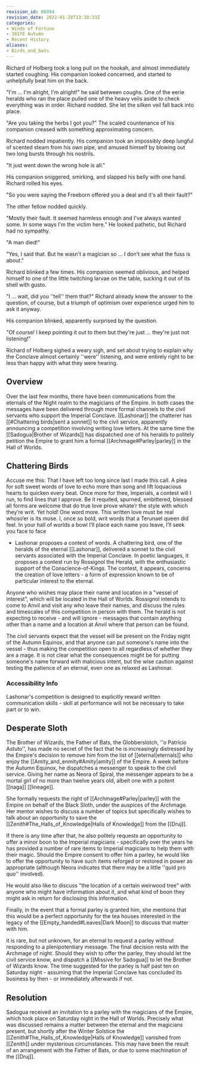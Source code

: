 ```yaml
---
revision_id: 86094
revision_date: 2022-01-28T13:18:33Z
categories:
- Winds of Fortune
- 381YE Autumn
- Recent History
aliases:
- Birds_and_bats
---
```



Richard of Holberg took a long pull on the hookah, and almost immediately started coughing. His companion looked concerned, and started to unhelpfully beat him on the back.

"I'm ... I'm alright, I'm alright!" he said between coughs. One of the eerie heralds who ran the place pulled one of the heavy veils aside to check everything was in order. Richard nodded. She let the silken veil fall back into place.

"Are you taking the herbs I got you?" The scaled countenance of his companion creased with something approximating concern.

Richard nodded impatiently. His companion took an impossibly deep lungful of scented steam from his own pipe, and amused himself by blowing out two long bursts through his nostrils.

"It just went down the wrong hole is all."

His companion sniggered, smirking, and slapped his belly with one hand. Richard rolled his eyes.

"So you were saying the Freeborn offered you a deal and it's all their fault?"

The other fellow nodded quickly.

"Mostly their fault. It seemed harmless enough and I've always wanted some. In some ways I'm the victim here." He looked pathetic, but Richard had no sympathy.

"A man died!" 

"Yes, I said that. But he wasn't a magician so ... I don't see what the fuss is about."

Richard blinked a few times. His companion seemed oblivious, and helped himself to one of the little twitching larvae on the table, sucking it out of its shell with gusto.

"I ... wait, did you ''tell'' them that?" Richard already knew the answer to the question, of course, but a triumph of optimism over experience urged him to ask it anyway.

His companion blinked, apparently surprised by the question.

"Of course! I keep pointing it out to them but they're just ... they're just not listening!"

Richard of Holberg sighed a weary sigh, and set about trying to explain why the Conclave almost certainly ''were'' listening, and were entirely right to be less than happy with what they were hearing.
## Overview
Over the last few months, there have been communications from the eternals of the Night realm to the magicians of the Empire. In both cases the messages have been delivered through more formal channels to the civil servants who support the Imperial Conclave. [[Lashonar]] the chatterer has [[#Chattering birds|sent a sonnet]] to the civil service, apparently announcing a competition involving writing love letters. At the same time the [[Sadogua|Brother of Wizards]] has dispatched one of his heralds to politely petition the Empire to grant him a formal [[Archmage#Parley|parley]] in the Hall of Worlds.
## Chattering Birds

Accuse me this: That I have left too long
since last I made this call. A plea for soft
sweet words of love to echo more than song
and lift loquacious hearts to quicken every beat.
Once more for thee, Imperials, a contest 
will I run, to find lines that I approve.
Be it requited, spurned, embittered, blessed
all forms are welcome that do true love prove
whate’r the style with which they’re writ. Yet hold!
One word more. This written love must be real
whoso’er is its muse. I, once so bold,
writ words that a Terunael queen did feel.
In your hall of worlds a bowl I’ll place
each name you leave, I’ll seek you face to face

* Lashonar proposes a contest of words.
A chattering bird, one of the heralds of the eternal [[Lashonar]], delivered a sonnet to the civil servants associated with the Imperial Conclave. In poetic languages, it proposes a contest run by Rossignol the Herald, with the enthusiastic support of the Conscience-of-Kings. The contest, it appears, concerns the creation of love letters - a form of expression known to be of particular interest to the eternal. 

Anyone who wishes may place their name and location in a "vessel of interest", which will be located in the Hall of Worlds. Rossignol intends to come to Anvil and visit any who leave their names, and discuss the rules and timescales of this competition in person with them. The herald is not expecting to receive - and will ignore - messages that contain anything other than a name and a location at Anvil where that person can be found.

The civil servants expect that the vessel will be present on the Friday night of the Autumn Equinox, and that anyone can put someone's name into the vessel - thus making the competition open to all regardless of whether they are a mage. It is not clear what the consequences might be for putting someone's name forward with malicious intent, but the wise caution against testing the patience of an eternal, even one as relaxed as Lashonar.

### Accessibility Info
Lashonar's competition is designed to explicitly reward written communication skills - skill at performance will not be necessary to take part or to win.

## Desperate Sloth
The Brother of Wizards, the Father of Bats, the Globberslotch, ''o Patrício Astuto'', has made no secret of the fact that he is increasingly distressed by the Empire's decision to remove him from the list of [[eternal|eternals]] who enjoy the [[Amity_and_enmity#Amity|amity]] of the Empire. A week before the Autumn Equinox, he dispatches a messenger to speak to the civil service. Giving her name as Neora of Spiral, the messenger appears to be a mortal girl of no more than twelve years old, albeit one with a potent [[naga]] [[lineage]].

She formally requests the right of [[Archmage#Parley|parley]] with the Empire on behalf of the Black Sloth, under the auspices of the Archmage. Her mentor wishes to discuss a number of topics but specifically wishes to talk about an opportunity to save the [[Zenith#The_Halls_of_Knowledge|Halls of Knowledge]] from the [[Druj]]. 

If there is any time after that, he also politely requests an opportunity to offer a minor boon to the Imperial magicians - specifically over the years he has provided a number of rare items to Imperial magicians to help them with their magic. Should the Empire consent to offer him a parley, he would like to offer the opportunity to have such items reforged or restored in power as appropriate (although Neora indicates that there may be a little ''quid pro quo'' involved). 

He would also like to discuss "the location of a certain weirwood tree" with anyone who might have information about it, and what kind of boon they might ask in return for disclosing this information.

Finally, in the event that a formal parley is granted him, she mentions that this would be a perfect opportunity for the tea houses interested in the legacy of the [[Empty_handed#Leaves|Dark Moon]] to discuss that matter with him.

it is rare, but not unknown, for an eternal to request a parley without responding to a plenipotentiary message. The final decision rests with the Archmage of night. Should they wish to offer the parley, they should let the civil service know, and dispatch a [[Missive for Sadogua]] to let the Brother of Wizards know. The time suggested for the parley is half past ten on Saturday night - assuming that the Imperial Conclave has concluded its business by then - or immediately afterwards if not.

## Resolution
Sadogua received an invitation to a parley with the magicians of the Empire, which took place on Saturday night in the Hall of Worlds. Precisely what was discussed remains a matter between the eternal and the magicians present, but shortly after the Winter Solstice the [[Zenith#The_Halls_of_Knowledge|Halls of Knowledge]] vanished from [[Zenith]] under mysterious circumstances. This may have been the result of an arrangement with the Father of Bats, or due to some machination of the [[Druj]].